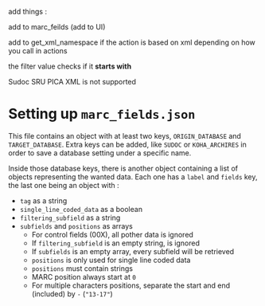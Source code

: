 add things :

add to marc_feilds
(add to UI)

add to get_xml_namespace if the action is based on xml depending on how you call in actions

the filter value checks if it __starts with__

Sudoc SRU PICA XML is not supported 

# Setting up `marc_fields.json`

This file contains an object with at least two keys, `ORIGIN_DATABASE` and `TARGET_DATABASE`.
Extra keys can be added, like `SUDOC` or `KOHA_ARCHIRES` in order to save a database setting under a specific name.

Inside those database keys, there is another object containing a list of objects representing the wanted data.
Each one has a `label` and `fields` key, the last one being an object with :

* `tag` as a string
* `single_line_coded_data` as a boolean
* `filtering_subfield` as a string
* `subfields` and `positions` as arrays
  * For control fields (00X), all pother data is ignored
  * If `filtering_subfield` is an empty string, is ignored
  * If `subfields` is an empty array, every subfield will be retrieved
  * `positions` is only used for single line coded data
  * `positions` must contain strings
  * MARC position always start at `0`
  * For multiple characters positions, separate the start and end (included) by `-` (`"13-17"`)